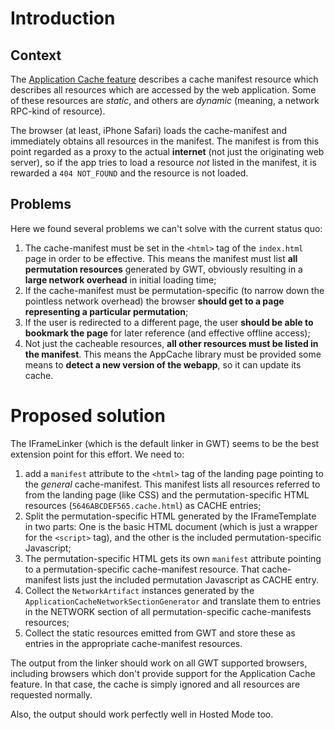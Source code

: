 # Introduction #
## Context ##
The [Application Cache feature](http://www.w3.org/TR/html5/offline.html) describes a cache manifest resource which describes all resources which are accessed by the web application. Some of these resources are _static_, and others are _dynamic_ (meaning, a network RPC-kind of resource).

The browser (at least, iPhone Safari) loads the cache-manifest and immediately obtains all resources in the manifest. The manifest is from this point regarded as a proxy to the actual **internet** (not just the originating web server), so if the app tries to load a resource _not_ listed in the manifest, it is rewarded a `404 NOT_FOUND` and the resource is not loaded.

## Problems ##
Here we found several problems we can't solve with the current status quo:
  1. The cache-manifest must be set in the `<html>` tag of the `index.html` page in order to be effective. This means the manifest must list **all permutation resources** generated by GWT, obviously resulting in a **large network overhead** in initial loading time;
  1. If the cache-manifest must be permutation-specific (to narrow down the pointless network overhead) the browser **should get to a page representing a particular permutation**;
  1. If the user is redirected to a different page, the user **should be able to bookmark the page** for later reference (and effective offline access);
  1. Not just the cacheable resources, **all other resources must be listed in the manifest**. This means the AppCache library must be provided some means to **detect a new version of the webapp**, so it can update its cache.

# Proposed solution #
The IFrameLinker (which is the default linker in GWT) seems to be the best extension point for this effort. We need to:
  1. add a `manifest` attribute to the `<html>` tag of the landing page pointing to the _general_ cache-manifest. This manifest lists all resources referred to from the landing page (like CSS) and the permutation-specific HTML resources (`5646ABCDEF565.cache.html`) as CACHE entries;
  1. Split the permutation-specific HTML generated by the IFrameTemplate in two parts: One is the basic HTML document (which is just a wrapper for the `<script>` tag), and the other is the included permutation-specific Javascript;
  1. The permutation-specific HTML gets its own `manifest` attribute pointing to a permutation-specific cache-manifest resource. That cache-manifest lists just the included permutation Javascript as CACHE entry.
  1. Collect the `NetworkArtifact` instances generated by the `ApplicationCacheNetworkSectionGenerator` and translate them to entries in the NETWORK section of all permutation-specific cache-manifests resources;
  1. Collect the static resources emitted from GWT and store these as entries in the appropriate cache-manifest resources.

The output from the linker should work on all GWT supported browsers, including browsers which don't provide support for the Application Cache feature. In that case, the cache is simply ignored and all resources are requested normally.

Also, the output should work perfectly well in Hosted Mode too.
